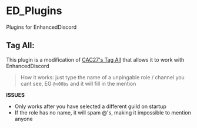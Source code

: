 # ED_Plugins
Plugins for EnhancedDiscord

## Tag All:
This plugin is a modification of [CAC27's Tag All](https://github.com/CAC27/Discord-Hax/blob/master/TagAll/) that allows it to work with EnhancedDiscord
>How it works: just type the name of a unpingable role / channel you cant see, EG `@n00bs` and it will fill in the mention

**ISSUES**

- Only works after you have selected a different guild on startup
- If the role has no name, it will spam @'s, making it impossible to mention anyone
